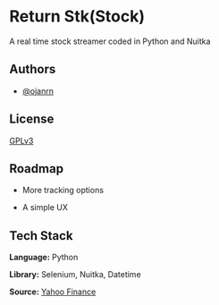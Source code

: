 
# Return Stk(Stock)

A real time stock streamer coded in Python and Nuitka


## Authors

- [@ojanrn](https://www.github.com/ojanrn)


## License

[GPLv3](https://choosealicense.com/licenses/gpl-3.0/)


## Roadmap

- More tracking options

- A simple UX


## Tech Stack

**Language:** Python

**Library:** Selenium, Nuitka, Datetime

**Source:** [Yahoo Finance](https://finance.yahoo.com)

